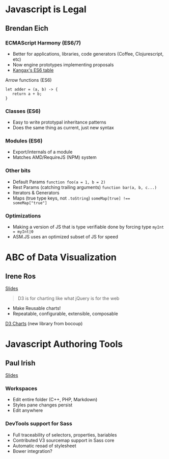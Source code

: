 # Javascript is Legal
## Brendan Eich

### ECMAScript Harmony (ES6/7)

* Better for applications, libraries, code generators (Coffee, Clojurescript, etc)
* Now engine prototypes implementing proposals
* [Kangax's ES6 table](http://kangax.github.io/es5-compat-table/es6/)

Arrow functions (ES6)
```
let adder = (a, b) -> {
   return a + b;
}
```

### Classes (ES6)

* Easy to write prototypal inheritance patterns
* Does the same thing as current, just new syntax

### Modules (ES6)

* Export/internals of a module
* Matches AMD/RequireJS (NPM) system

### Other bits

* Default Params
  `function foo(a = 1, b = 2)`
* Rest Params (catching trailing arguments)
  `function bar(a, b, c...)`
* Iterators & Generators
* Maps (true type keys, not `.toString`)
  `someMap[true] !== someMap["true"]`

### Optimizations

* Making a version of JS that is type verifiable
  done by forcing type `myInt = myInt|0`
* ASM.JS uses an optimized subset of JS for speed


# ABC of Data Visualization
## Irene Ros
[Slides](https://speakerdeck.com/iros/architecting-better-charts-fluentconf-2013-keynote)

> D3 is for charting like what jQuery is for the web

* Make Reusable charts!
* Repeatable, configurable, extensible, composable

[D3 Charts](https://github.com/misoproject/d3.chart) (new library from bocoup)


# Javascript Authoring Tools
## Paul Irish
[Slides](https://dl.dropboxusercontent.com/u/39519/talks/fluent-2013/index.html)

### Workspaces

* Edit entire folder (C++, PHP, Markdown)
* Styles pane changes persist
* Edit anywhere

### DevTools support for Sass

* Full traceability of selectors, properties, bariables
* Contributed V3 sourcemap support in Sass core
* Automatic reoad of stylesheet
* Bower integration?
